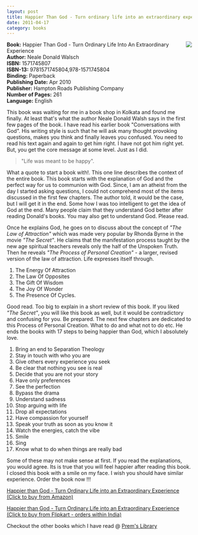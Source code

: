 ```yaml
---
layout: post
title: Happier Than God - Turn ordinary life into an extraordinary experience
date: 2011-04-17
category: books
---
```


<img style="clear: right; float: right; margin-bottom: 1em; margin-left: 1em;" 
src="{{site.img-url}}/happier-than-god-neale-donald-walsch.jpg"/>   

**Book:** Happier Than God - Turn Ordinary Life Into An Extraordinary Experience  
**Author:** Neale Donald Walsch  
**ISBN:** 1571745807  
**ISBN-13:** 9781571745804,978-1571745804  
**Binding:** Paperback  
**Publishing Date:** Apr 2010  
**Publisher:** Hampton Roads Publishing Company  
**Number of Pages:** 261  
**Language:** English  
  
This book was waiting for me in a book shop in Kolkata and found me finally. At least that's what the author Neale Donald Walsh says in the first few pages of the book. I have read his earlier book "Conversations with God". His writing style is such that he will ask many thought provoking questions, makes you think and finally leaves you confused. You need to read his text again and again to get him right. I have not got him right yet. But, you get the core message at some level. Just as I did.  
  
> "Life was meant to be happy".  

What a quote to start a book with!. This one line describes the context of the entire book. This book starts with the explanation of God and the perfect way for us to communion with God. Since, I am an atheist from the day I started asking questions, I could not comprehend most of the items discussed in the first few chapters. The author told, it would be the case, but I will get it in the end. Some how I was too intelligent to get the idea of God at the end. Many people claim that they understand God better after reading Donald's books. You may also get to understand God. Please read.  
  
Once he explains God, he goes on to discuss about the concept of *"The Law of Attraction"* which was made very popular by Rhonda Byrne in the movie *"The Secret"*. He claims that the manifestation process taught by the new age spiritual teachers reveals only the half of the Unspoken Truth. Then he reveals *"The Process of Personal Creation"* - a larger, revised version of the law of attraction. Life expresses itself through.  
  
1. The Energy Of Attraction  
2. The Law Of Opposites  
3. The Gift Of Wisdom  
4. The Joy Of Wonder  
5. The Presence Of Cycles.  
  
Good read. Too big to explain in a short review of this book. If you liked *"The Secret"*, you will like this book as well, but it would be contradictory and confusing for you. Be prepared. The next few chapters are dedicated to this Process of Personal Creation. What to do and what not to do etc. He ends the books with 17 steps to being happier than God, which I absolutely love.  
  
1. Bring an end to Separation Theology  
2. Stay in touch with who you are  
3. Give others every experience you seek  
4. Be clear that nothing you see is real  
5. Decide that you are not your story  
6. Have only preferences  
7. See the perfection  
8. Bypass the drama  
9. Understand sadness  
10. Stop arguing with life  
11. Drop all expectations  
12. Have compassion for yourself  
13. Speak your truth as soon as you know it  
14. Watch the energies, catch the vibe  
15. Smile  
16. Sing  
17. Know what to do when things are really bad  
  
Some of these may not make sense at first. If you read the explanations, you would agree. Its is true that you will feel happier after reading this book. I closed this book with a smile on my face. I wish you should have similar experience. Order the book now !!!  
  
[Happier than God - Turn Ordinary Life into an Extraordinary Experience (Click to buy from Amazon)](http://www.amazon.com/Happier-than-God-Extraordinary-Experience/dp/1401933661?ie=UTF8&amp;tag=booiverea-20&amp;link_code=btl&amp;camp=213689&amp;creative=392969)  
  
[Happier than God - Turn Ordinary Life into an Extraordinary Experience (Click to buy from Flipkart - orders within India)](http://www.flipkart.com/happier-than-god-neale-donald-book-1571745807?affid=INPremkblo)  

Checkout the other books which I have read @ [Prem's Library]({{site.url}}/category/books/)  

